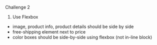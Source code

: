 Challenge 2

1. Use Flexbox

- image, product info, product details should be side by side
- free-shipping element next to price
- color boxes should be side-by-side using flexbox (not in-line block)

